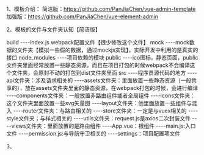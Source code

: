 1、模板介绍：
    简洁版：https://github.com/PanJiaChen/vue-admin-template
    加强版：https://github.com/PanJiaChen/vue-element-admin

2、模板的文件与文件夹认知【简洁版】

build
    ----index.js webpack配置文件【很少修改这个文件】
mock
    ----mock数据的文件夹【模拟一些假的数据，通过mockjs实现】，实际开发中利用的是真实的接口
node_modules
    ----项目依赖的模块
public
    ----ico图标，静态页面，public文件夹里面经常放置一些静态资源，而且在项目打包的时候webpack不会编译这个文件夹，会原封不动的打包到dist文件夹里面
src
    ----程序员源代码的地方
    ----api文件夹：涉及请求相关的
    ----assets文件夹：里面放置一些静态资源（一般共享的），放在assets文件夹里面的静态资源，在webpack打包的时候，会进行编译
    ----components文件夹：一般放置非路由组件或者全局组件
    ----icons文件夹：这个文件夹里面放置一些svg矢量图
    ----layout文件夹：他里面放置一些组件与混入
    ----router文件夹：与路由相关的
    ----store文件夹：一定是与vuex相关的
    ----style文件夹；与样式相关的
    ----utils文件夹：request.js是axios二次封装文件
    ----views文件夹：里面放置的是路由组件
    ----App.vue：根组件
    ----main.js:入口文件
    ----permission.js:与导航守卫相关的
    ----settings：项目配置项文件

3、

